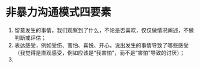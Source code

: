 # 非暴力沟通模式四要素
1. 留意发生的事情，我们观察到了什么，不论是否喜欢，仅仅做情况阐述，不做判断或评估；
2. 表达感受，例如受伤、害怕、喜悦、开心，说出发生的事情导致了哪些感受（我觉得是直观感受，例如应该是“我害怕”，而不是“害怕”导致的讨厌）；
3. 